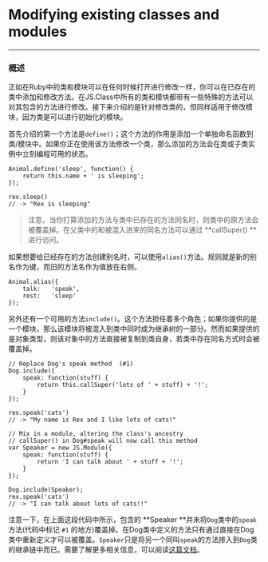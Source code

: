 # Modifying existing classes and modules #

----------

### 概述 ###

正如在Ruby中的类和模块可以在任何时候打开进行修改一样，你可以在已存在的类中添加和修改方法。在JS.Class中所有的类和模块都带有一些特殊的方法可以对其包含的方法进行修改。接下来介绍的是针对修改类的，但同样适用于修改模块，因为类是可以进行初始化的模块。

首先介绍的第一个方法是`define()`；这个方法的作用是添加一个单独命名函数到类/模块中。如果你正在使用该方法修改一个类，那么添加的方法会在类或子类实例中立刻编程可用的状态。

	Animal.define('sleep', function() {
	    return this.name + ' is sleeping';
	});
	
	rex.sleep()
	// -> "Rex is sleeping"

> 注意，当你打算添加的方法与类中已存在的方法同名时，则类中的原方法会被覆盖掉。在父类中的和被混入进来的同名方法可以通过 **callSuper() **进行访问。

如果想要给已经存在的方法创建别名时，可以使用`alias()`方法。规则就是新的别名作为键，而旧的方法名作为值放在右侧。

    Animal.alias({
	    talk:   'speak',
	    rest:   'sleep'
	});

另外还有一个可用的方法`include()`。这个方法担任着多个角色；如果你提供的是一个模块，那么该模块将被混入到类中同时成为继承树的一部分。然而如果提供的是对象类型，则该对象中的方法直接被复制到类自身，若类中存在同名方式时会被覆盖掉。

	// Replace Dog's speak method  (#1)
	Dog.include({
	    speak: function(stuff) {
	        return this.callSuper('lots of ' + stuff) + '!';
	    }
	});
	
	rex.speak('cats')
	// -> "My name is Rex and I like lots of cats!" 
	
	// Mix in a module, altering the class's ancestry
	// callSuper() in Dog#speak will now call this method
	var Speaker = new JS.Module({
	    speak: function(stuff) {
	        return 'I can talk about ' + stuff + '!';
	    }
	});
	
	Dog.include(Speaker);
	rex.speak('cats')
	// -> "I can talk about lots of cats!!"

注意一下，在上面这段代码中所示，包含的 **Speaker **并未将`Dog`类中的`speak`方法(代码中标记 `#1` 的地方)覆盖掉。在Dog类中定义的方法只有通过直接在Dog类中重新定义才可以被覆盖。`Speaker`只是将另一个同叫`speak`的方法掺入到`Dog`类的继承链中而已。需要了解更多相关信息，可以阅读[这篇文档](./Inheritance.md)。